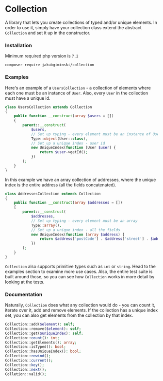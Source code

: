 # Collection
A library that lets you create collections of typed and/or unique elements.
In order to use it, simply have your collection class extend the abstract
`Collection` and set it up in the constructor.

### Installation
Minimum required php version is `7.2`
```
composer require jakubgiminski/collection
```

### Examples
Here's an example of a `UsersCollection` - a collection of elements where each one
must be an instance of `User`. Also, every `User` in the collection must have a unique id.
```php
class UsersCollection extends Collection
{
    public function __construct(array $users = [])
    {
        parent::__construct(
            $users,
            // Set up typing - every element must be an instance of User
            Type::object(User::class), 
            // Set up a unique index - user id
            new UniqueIndex(function (User $user) {
                return $user->getId();
            })
        );
    }
}
```
In this example we have an array collection of addresses, where the unique index is the
entire address (all the fields concatenated).
```php
class AddressesCollection extends Collection
{
    public function __construct(array $addresses = [])
    {
        parent::__construct(
            $addresses,
            // Set up typing - every element must be an array
            Type::array(),
            // Set up a unique index - all the fields
            new UniqueIndex(function (array $address) {
                return $address['postCode'] . $address['street'] . $address['homeNumber'];
            })
        );
    }
}
```
`Collection` also supports primitive types such as `int` or `string`. Head to the examples section to examine
more use cases. Also, the entire test suite is built around those, so you can see how `Collection` works in more detail
by looking at the tests.

### Documentation
Naturally, `Collection` does what any collection would do - you can count it, iterate over it, add and remove elements.
If the collection has a unique index set, you can also get elements from the collection by that index.
```php
Collection::add($element): self;
Collection::remove($element): self;
Collection::get($uniqueIndex): self;
Collection::count(): int;
Collection::getElements(): array;
Collection::isTyped(): bool;
Collection::hasUniqueIndex(): bool;
Collection::rewind();
Collection::current();
Collection::key();
Collection::next();
Colletion::valid();
```
